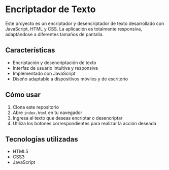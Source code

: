 # Encriptador de Texto

Este proyecto es un encriptador y desencriptador de texto desarrollado con JavaScript, HTML y CSS. La aplicación es totalmente responsiva, adaptándose a diferentes tamaños de pantalla.

## Características

- Encriptación y desencriptación de texto
- Interfaz de usuario intuitiva y responsiva
- Implementado con JavaScript
- Diseño adaptable a dispositivos móviles y de escritorio

## Cómo usar

1. Clona este repositorio
2. Abre `index.html` en tu navegador
3. Ingresa el texto que deseas encriptar o desencriptar
4. Utiliza los botones correspondientes para realizar la acción deseada

## Tecnologías utilizadas

- HTML5
- CSS3
- JavaScript
